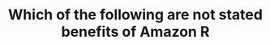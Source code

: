 ---
layout: answer
title: "Which of the following are not stated benefits of Amazon R"
blurb: "<p>Read operations can be performed significantly faster than transactional queries. For read-heavy workloads, or for highly transactional workloads where"
quid: 23
---